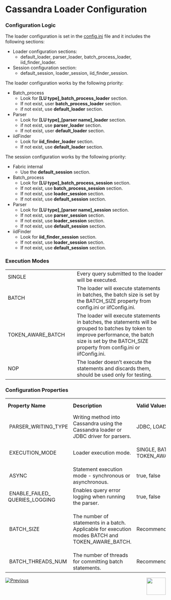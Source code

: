 # Cassandra Loader Configuration

### Configuration Logic

The loader configuration is set in the [config.ini](/articles/02_fabric_architecture/05_fabric_main_configuration_files.md#configini) file and it includes the following sections:

* Loader configuration sections:
  * default_loader, parser_loader, batch_process_loader, iid_finder_loader.
* Session configuration section:
  * default_session, loader_session, iid_finder_session.

The loader configuration works by the following priority:

- Batch_process
  - Look for **[LU type]_batch_process_loader** section.
  - If not exist, user **batch_process_loader** section.
  - if not exist, use **default_loader** section.
- Parser
  - Look for **[LU type]_[parser name]_loader** section.
  - if not exist, use **parser_loader** section.
  - If not exist, user **default_loader** section.
- iidFinder
  - Look for **iid_finder_loader** section.
  - If not exist, use **default_loader** section.

The session configuration works by the following priority:

- Fabric internal
  - Use the **default_session** section.
- Batch_process
  - Look for **[LU type]_batch_process_session** section.
  - If not exist, use **batch_process_session** section.
  - If not exist, use **loader_session** section.
  - If not exist, use **default_session** section.
- Parser
  - Look for **[LU type]_[parser name]_session** section.
  - If not exist, use **parser_session** section.
  - If not exist, use **loader_session** section.
  - If not exist, use **default_session** section.
- iidFinder
  - Look for **iid_finder_session** section.
  - If not exist, use **loader_session** section.
  - If not exist, use **default_session** section.
    

### Execution Modes

<table>
<tbody>
<tr>
<td width=250px>SINGLE</td>
<td width=650px>Every query submitted to the loader will be executed.</td>
</tr>
<tr>
<td>BATCH</td>
<td>The loader will execute statements in batches, the batch size is set by the BATCH_SIZE property from config.ini or iifConfig.ini.</td>
</tr>
<tr>
<td>TOKEN_AWARE_BATCH</td>
<td>The loader will execute statements in batches, the statements will be grouped to batches by token to improve performance, the batch size is set by the BATCH_SIZE property from config.ini or iifConfig.ini.</td>
</tr>
<tr>
<td>NOP</td>
<td>The loader doesn’t execute the statements and discards them, should be used only for testing.</td>
</tr>
</tbody>
</table>


### Configuration Properties

<table>
<tbody>
<tr>
<td><strong>Property Name</strong></td>
<td><strong>Description</strong></td>
<td><strong>Valid Values</strong></td>
<td><strong>Default Value</strong></td>
</tr>
<tr>
<td>&nbsp;PARSER_WRITING_TYPE</td>
<td>Writing method into Cassandra using the Cassandra loader or JDBC driver for parsers.</td>
<td>JDBC, LOADER</td>
<td>JDBC</td>
</tr>
<tr>
<td>&nbsp;EXECUTION_MODE</td>
<td>Loader execution mode.</td>
<td>
<p>SINGLE, BATCH, NOP, TOKEN_AWARE_BATCH</p>
</td>
<td>SINGLE</td>
</tr>
<tr>
<td>&nbsp;ASYNC</td>
<td>Statement execution mode - synchronous or asynchronous.</td>
<td>true, false</td>
<td>true</td>
</tr>
<tr>
<td>&nbsp;ENABLE_FAILED_ QUERIES_LOGGING</td>
<td>Enables query error logging when running the parser.</td>
<td>true, false</td>
<td>false</td>
</tr>
<tr>
<td>&nbsp;BATCH_SIZE</td>
<td>
<p>The number of statements in a batch. Applicable for execution modes BATCH and TOKEN_AWARE_BATCH.</p>
</td>
<td>Recommended 100</td>
<td>100</td>
</tr>
<tr>
<td>&nbsp;BATCH_THREADS_NUM</td>
<td>The number of threads for committing batch statements.</td>
<td>Recommended 5</td>
<td>5</td>
</tr>
</tbody>
</table>




[![Previous](/articles/images/Previous.png)](02_loader_architecture.md)[<img align="right" width="60" height="54" src="/articles/images/Next.png">](xxx.md) 

